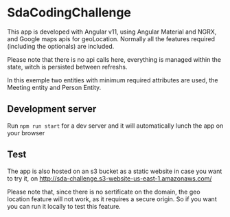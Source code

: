 # SdaCodingChallenge

This app is developed with Angular v11, using Angular Material and NGRX, and Google maps apis for geoLocation.
Normally all the features required (including the optionals) are included.

Please note that there is no api calls here, everything is managed within the state, witch is persisted between refreshs.

In this exemple two entities with minimum required attributes are used, the Meeting entity and Person Entity.

## Development server

Run `npm run start` for a dev server and it will automatically lunch the app on your browser

## Test

The app is also hosted on an s3 bucket as a static website in case you want to try it, on http://sda-challenge.s3-website-us-east-1.amazonaws.com/

Please note that, since there is no sertificate on the domain, the geo location feature will not work, as it requires a secure origin. So if you want you can run it locally to test this feature.
